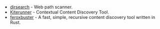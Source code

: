 - [dirsearch](https://github.com/maurosoria/dirsearch) - Web path scanner.
- [Kiterunner](https://github.com/assetnote/kiterunner) - Contextual Content Discovery Tool.
- [feroxbuster](https://github.com/epi052/feroxbuster) - A fast, simple, recursive content discovery tool written in Rust.